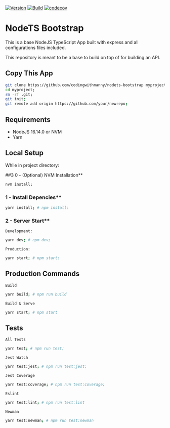 [![Version](https://img.shields.io/github/package-json/v/codingwithmanny/nodets-bootstrap?style=flat-square)](https://github.com/codingwithmanny/nodets-bootstrap/blob/master/package.json)
[![Build](https://img.shields.io/github/workflow/status/codingwithmanny/nodets-bootstrap/Node.js%20CI?style=flat-square)](https://github.com/codingwithmanny/nodets-bootstrap/actions/runs/1996569712)
[![codecov](https://img.shields.io/codecov/c/github/codingwithmanny/nodets-bootstrap?style=flat-square&token=UMIMTHBI5L)](https://codecov.io/gh/codingwithmanny/nodets-bootstrap)

# NodeTS Bootstrap

This is a base NodeJS TypeScript App built with express and all configurations
files included.

This repository is meant to be a base to build on top of for building an API.

## Copy This App

```bash
git clone https://github.com/codingwithmanny/nodets-bootstrap myproject;
cd myproject;
rm -rf .git;
git init;
git remote add origin https://github.com/your/newrepo;
```

## Requirements

- NodeJS 16.14.0 or NVM
- Yarn

## Local Setup

While in project directory:

##3 0 - (Optional) NVM Installation\*\*

```bash
nvm install;
```

### 1 - Install Depencies\*\*

```bash
yarn install; # npm install;
```

### 2 - Server Start\*\*

`Development:`

```bash
yarn dev; # npm dev;
```

`Production:`

```bash
yarn start; # npm start;
```

## Production Commands

`Build`

```bash
yarn build; # npm run build
```

`Build & Serve`

```bash
yarn start; # npm start
```

## Tests

`All Tests`

```bash
yarn test; # npm run test;
```

`Jest Watch`

```bash
yarn test:jest; # npm run test:jest;
```

`Jest Coverage`

```bash
yarn test:coverage; # npm run test:coverage;
```

`Eslint`

```bash
yarn test:lint; # npm run test:lint
```

`Newman`

```bash
yarn test:newman; # npm run test:newman
```
